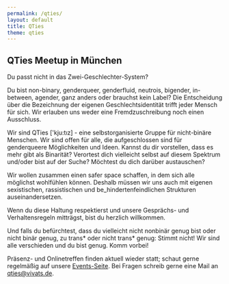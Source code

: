 ```yaml
---
permalink: /qties/
layout: default
title: QTies
theme: qties
---
```


## QTies Meetup in München

Du passt nicht in das Zwei-Geschlechter-System?

Du bist non-binary, genderqueer, genderfluid, neutrois, bigender, in-between, agender, ganz anders oder brauchst kein Label? Die Entscheidung über die Bezeichnung der eigenen Geschlechtsidentität trifft jeder Mensch für sich. Wir erlauben uns weder eine Fremdzuschreibung noch einen Ausschluss. 

Wir sind QTies ['kju:tız] - eine selbstorganisierte Gruppe für nicht-binäre Menschen. Wir sind offen für alle, die aufgeschlossen sind für genderqueere Möglichkeiten und Ideen. Kannst du dir vorstellen, dass es mehr gibt als Binarität? Verortest dich vielleicht selbst auf diesem Spektrum und/oder bist auf der Suche? Möchtest du dich darüber austauschen? 

Wir wollen zusammen einen safer space schaffen, in dem sich alle möglichst wohlfühlen können. Deshalb müssen wir uns auch mit eigenen sexistischen, rassistischen und be\_hindertenfeindlichen Strukturen auseinandersetzen.

Wenn du diese Haltung respektierst und unsere Gesprächs- und Verhaltensregeln mitträgst, bist du herzlich willkommen. 

Und falls du befürchtest, dass du vielleicht nicht nonbinär genug bist oder nicht binär genug, zu trans\* oder nicht trans\* genug: Stimmt nicht! Wir sind alle verschieden und du bist genug. Komm vorbei!

Präsenz- und Onlinetreffen finden aktuell wieder statt; schaut gerne regelmäßig auf unsere [Events-Seite](/events/).
Bei Fragen schreib gerne eine Mail an qties@vivats.de.

